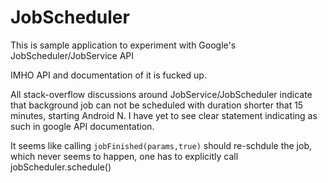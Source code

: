 # JobScheduler

This is sample application to experiment with Google's JobScheduler/JobService API

IMHO API and documentation of it is fucked up.

All stack-overflow discussions around JobService/JobScheduler indicate that background job can not be scheduled with 
duration shorter that 15 minutes, starting Android N. I have yet to see clear statement indicating as such in google API documentation.

It seems like calling `jobFinished(params,true)` should re-schdule the job, which never seems to happen, one has to explicitly call
jobScheduler.schedule()

